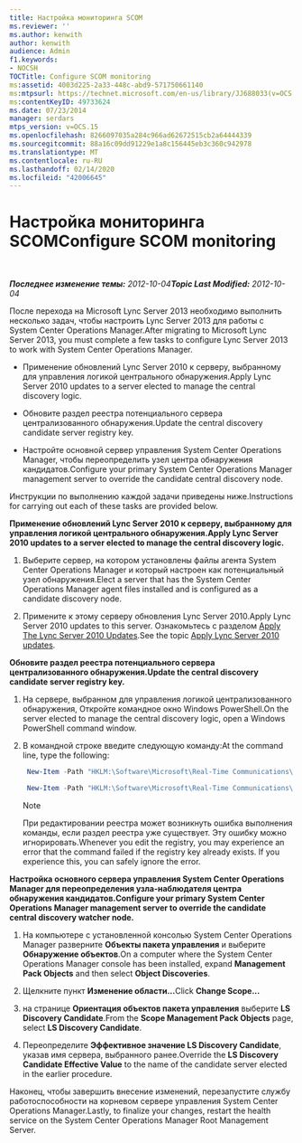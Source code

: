 ```yaml
---
title: Настройка мониторинга SCOM
ms.reviewer: ''
ms.author: kenwith
author: kenwith
audience: Admin
f1.keywords:
- NOCSH
TOCTitle: Configure SCOM monitoring
ms:assetid: 4003d225-2a33-448c-abd9-571750661140
ms:mtpsurl: https://technet.microsoft.com/en-us/library/JJ688033(v=OCS.15)
ms:contentKeyID: 49733624
ms.date: 07/23/2014
manager: serdars
mtps_version: v=OCS.15
ms.openlocfilehash: 8266097035a284c966ad62672515cb2a64444339
ms.sourcegitcommit: 88a16c09dd91229e1a8c156445eb3c360c942978
ms.translationtype: MT
ms.contentlocale: ru-RU
ms.lasthandoff: 02/14/2020
ms.locfileid: "42006645"
---
```

<div data-xmlns="http://www.w3.org/1999/xhtml">

<div class="topic" data-xmlns="http://www.w3.org/1999/xhtml" data-msxsl="urn:schemas-microsoft-com:xslt" data-cs="http://msdn.microsoft.com/">

<div data-asp="http://msdn2.microsoft.com/asp">

# <a name="configure-scom-monitoring"></a><span data-ttu-id="0a6fd-102">Настройка мониторинга SCOM</span><span class="sxs-lookup"><span data-stu-id="0a6fd-102">Configure SCOM monitoring</span></span>

</div>

<div id="mainSection">

<div id="mainBody">

<span> </span>

<span data-ttu-id="0a6fd-103">_**Последнее изменение темы:** 2012-10-04_</span><span class="sxs-lookup"><span data-stu-id="0a6fd-103">_**Topic Last Modified:** 2012-10-04_</span></span>

<span data-ttu-id="0a6fd-104">После перехода на Microsoft Lync Server 2013 необходимо выполнить несколько задач, чтобы настроить Lync Server 2013 для работы с System Center Operations Manager.</span><span class="sxs-lookup"><span data-stu-id="0a6fd-104">After migrating to Microsoft Lync Server 2013, you must complete a few tasks to configure Lync Server 2013 to work with System Center Operations Manager.</span></span>

  - <span data-ttu-id="0a6fd-105">Применение обновлений Lync Server 2010 к серверу, выбранному для управления логикой центрального обнаружения.</span><span class="sxs-lookup"><span data-stu-id="0a6fd-105">Apply Lync Server 2010 updates to a server elected to manage the central discovery logic.</span></span>

  - <span data-ttu-id="0a6fd-106">Обновите раздел реестра потенциального сервера централизованного обнаружения.</span><span class="sxs-lookup"><span data-stu-id="0a6fd-106">Update the central discovery candidate server registry key.</span></span>

  - <span data-ttu-id="0a6fd-107">Настройте основной сервер управления System Center Operations Manager, чтобы переопределить узел центра обнаружения кандидатов.</span><span class="sxs-lookup"><span data-stu-id="0a6fd-107">Configure your primary System Center Operations Manager management server to override the candidate central discovery node.</span></span>

<span data-ttu-id="0a6fd-108">Инструкции по выполнению каждой задачи приведены ниже.</span><span class="sxs-lookup"><span data-stu-id="0a6fd-108">Instructions for carrying out each of these tasks are provided below.</span></span>

<span data-ttu-id="0a6fd-109">**Применение обновлений Lync Server 2010 к серверу, выбранному для управления логикой центрального обнаружения.**</span><span class="sxs-lookup"><span data-stu-id="0a6fd-109">**Apply Lync Server 2010 updates to a server elected to manage the central discovery logic.**</span></span>

1.  <span data-ttu-id="0a6fd-110">Выберите сервер, на котором установлены файлы агента System Center Operations Manager и который настроен как потенциальный узел обнаружения.</span><span class="sxs-lookup"><span data-stu-id="0a6fd-110">Elect a server that has the System Center Operations Manager agent files installed and is configured as a candidate discovery node.</span></span>

2.  <span data-ttu-id="0a6fd-111">Примените к этому серверу обновления Lync Server 2010.</span><span class="sxs-lookup"><span data-stu-id="0a6fd-111">Apply Lync Server 2010 updates to this server.</span></span> <span data-ttu-id="0a6fd-112">Ознакомьтесь с разделом [Apply The Lync Server 2010 Updates](apply-lync-server-2010-updates.md).</span><span class="sxs-lookup"><span data-stu-id="0a6fd-112">See the topic [Apply Lync Server 2010 updates](apply-lync-server-2010-updates.md).</span></span>

<span data-ttu-id="0a6fd-113">**Обновите раздел реестра потенциального сервера централизованного обнаружения.**</span><span class="sxs-lookup"><span data-stu-id="0a6fd-113">**Update the central discovery candidate server registry key.**</span></span>

1.  <span data-ttu-id="0a6fd-114">На сервере, выбранном для управления логикой централизованного обнаружения, Откройте командное окно Windows PowerShell.</span><span class="sxs-lookup"><span data-stu-id="0a6fd-114">On the server elected to manage the central discovery logic, open a Windows PowerShell command window.</span></span>

2.  <span data-ttu-id="0a6fd-115">В командной строке введите следующую команду:</span><span class="sxs-lookup"><span data-stu-id="0a6fd-115">At the command line, type the following:</span></span>
    
       ```PowerShell
        New-Item -Path "HKLM:\Software\Microsoft\Real-Time Communications\Health"
       ```
    
       ```PowerShell
        New-Item -Path "HKLM:\Software\Microsoft\Real-Time Communications\Health\CentralDiscoveryCandidate"
       ```
    
    <div class="">
    

    > [!NOTE]  
    > <span data-ttu-id="0a6fd-p102">При редактировании реестра может возникнуть ошибка выполнения команды, если раздел реестра уже существует. Эту ошибку можно игнорировать.</span><span class="sxs-lookup"><span data-stu-id="0a6fd-p102">Whenever you edit the registry, you may experience an error that the command failed if the registry key already exists. If you experience this, you can safely ignore the error.</span></span>

    
    </div>

<span data-ttu-id="0a6fd-118">**Настройка основного сервера управления System Center Operations Manager для переопределения узла-наблюдателя центра обнаружения кандидатов.**</span><span class="sxs-lookup"><span data-stu-id="0a6fd-118">**Configure your primary System Center Operations Manager management server to override the candidate central discovery watcher node.**</span></span>

1.  <span data-ttu-id="0a6fd-119">На компьютере с установленной консолью System Center Operations Manager разверните **Объекты пакета управления** и выберите **Обнаружение объектов**.</span><span class="sxs-lookup"><span data-stu-id="0a6fd-119">On a computer where the System Center Operations Manager console has been installed, expand **Management Pack Objects** and then select **Object Discoveries**.</span></span>

2.  <span data-ttu-id="0a6fd-120">Щелкните пункт **Изменение области...**</span><span class="sxs-lookup"><span data-stu-id="0a6fd-120">Click **Change Scope...**</span></span>

3.  <span data-ttu-id="0a6fd-121">на странице **Ориентация объектов пакета управления** выберите **LS Discovery Candidate**.</span><span class="sxs-lookup"><span data-stu-id="0a6fd-121">From the **Scope Management Pack Objects** page, select **LS Discovery Candidate**.</span></span>

4.  <span data-ttu-id="0a6fd-122">Переопределите **Эффективное значение LS Discovery Candidate**, указав имя сервера, выбранного ранее.</span><span class="sxs-lookup"><span data-stu-id="0a6fd-122">Override the **LS Discovery Candidate Effective Value** to the name of the candidate server elected in the earlier procedure.</span></span>

<span data-ttu-id="0a6fd-123">Наконец, чтобы завершить внесение изменений, перезапустите службу работоспособности на корневом сервере управления System Center Operations Manager.</span><span class="sxs-lookup"><span data-stu-id="0a6fd-123">Lastly, to finalize your changes, restart the health service on the System Center Operations Manager Root Management Server.</span></span>

</div>

<span> </span>

</div>

</div>

</div>

